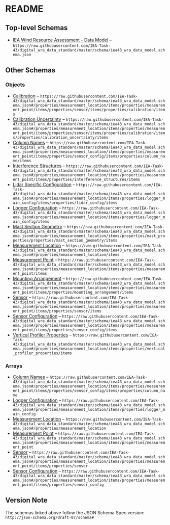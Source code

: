 # README

## Top-level Schemas

-   [IEA Wind Resource Assessment - Data Model](./iea43_wra_data_model.md "This Data Model schema is a digital representation of a meteorological mast used for measureing the wind resource of a potential wind farm") – `https://raw.githubusercontent.com/IEA-Task-43/digital_wra_data_standard/master/schema/iea43_wra_data_model.schema.json`

## Other Schemas

### Objects

-   [Calibration](./iea43_wra_data_model-properties-measurement-location-measurement-location-properties-measurement-point-measurement-point-properties-sensor-sensor-properties-calibration-calibration.md) – `https://raw.githubusercontent.com/IEA-Task-43/digital_wra_data_standard/master/schema/iea43_wra_data_model.schema.json#/properties/measurement_location/items/properties/measurement_point/items/properties/sensor/items/properties/calibration/items`
-   [Calibration Uncertainty](./iea43_wra_data_model-properties-measurement-location-measurement-location-properties-measurement-point-measurement-point-properties-sensor-sensor-properties-calibration-calibration-properties-calibration-uncertainty-calibration-uncertainty.md) – `https://raw.githubusercontent.com/IEA-Task-43/digital_wra_data_standard/master/schema/iea43_wra_data_model.schema.json#/properties/measurement_location/items/properties/measurement_point/items/properties/sensor/items/properties/calibration/items/properties/calibration_uncertainty/items`
-   [Column Names](./iea43_wra_data_model-properties-measurement-location-measurement-location-properties-measurement-point-measurement-point-properties-sensor-configuration-sensor-configuration-properties-column-names-column-names.md) – `https://raw.githubusercontent.com/IEA-Task-43/digital_wra_data_standard/master/schema/iea43_wra_data_model.schema.json#/properties/measurement_location/items/properties/measurement_point/items/properties/sensor_config/items/properties/column_name/items`
-   [Interference Structures](./iea43_wra_data_model-properties-measurement-location-measurement-location-properties-measurement-point-measurement-point-properties-interference-structures-interference-structures.md) – `https://raw.githubusercontent.com/IEA-Task-43/digital_wra_data_standard/master/schema/iea43_wra_data_model.schema.json#/properties/measurement_location/items/properties/measurement_point/items/properties/interference_structures/items`
-   [Lidar Specific Configuration](./iea43_wra_data_model-properties-measurement-location-measurement-location-properties-logger-configuration-logger-configuration-properties-lidar-specific-configuration-lidar-specific-configuration.md) – `https://raw.githubusercontent.com/IEA-Task-43/digital_wra_data_standard/master/schema/iea43_wra_data_model.schema.json#/properties/measurement_location/items/properties/logger_main_config/items/properties/lidar_config/items`
-   [Logger Configuration](./iea43_wra_data_model-properties-measurement-location-measurement-location-properties-logger-configuration-logger-configuration.md) – `https://raw.githubusercontent.com/IEA-Task-43/digital_wra_data_standard/master/schema/iea43_wra_data_model.schema.json#/properties/measurement_location/items/properties/logger_main_config/items`
-   [Mast Section Geometry](./iea43_wra_data_model-properties-measurement-location-measurement-location-properties-mast-properties-properties-mast-section-geometry-mast-section-geometry.md) – `https://raw.githubusercontent.com/IEA-Task-43/digital_wra_data_standard/master/schema/iea43_wra_data_model.schema.json#/properties/measurement_location/items/properties/mast_properties/properties/mast_section_geometry/items`
-   [Measurement Location](./iea43_wra_data_model-properties-measurement-location-measurement-location.md) – `https://raw.githubusercontent.com/IEA-Task-43/digital_wra_data_standard/master/schema/iea43_wra_data_model.schema.json#/properties/measurement_location/items`
-   [Measurement Point](./iea43_wra_data_model-properties-measurement-location-measurement-location-properties-measurement-point-measurement-point.md) – `https://raw.githubusercontent.com/IEA-Task-43/digital_wra_data_standard/master/schema/iea43_wra_data_model.schema.json#/properties/measurement_location/items/properties/measurement_point/items`
-   [Mounting Arrangement](./iea43_wra_data_model-properties-measurement-location-measurement-location-properties-measurement-point-measurement-point-properties-mounting-arrangement-mounting-arrangement.md) – `https://raw.githubusercontent.com/IEA-Task-43/digital_wra_data_standard/master/schema/iea43_wra_data_model.schema.json#/properties/measurement_location/items/properties/measurement_point/items/properties/mounting_arrangement/items`
-   [Sensor](./iea43_wra_data_model-properties-measurement-location-measurement-location-properties-measurement-point-measurement-point-properties-sensor-sensor.md) – `https://raw.githubusercontent.com/IEA-Task-43/digital_wra_data_standard/master/schema/iea43_wra_data_model.schema.json#/properties/measurement_location/items/properties/measurement_point/items/properties/sensor/items`
-   [Sensor Configuration](./iea43_wra_data_model-properties-measurement-location-measurement-location-properties-measurement-point-measurement-point-properties-sensor-configuration-sensor-configuration.md) – `https://raw.githubusercontent.com/IEA-Task-43/digital_wra_data_standard/master/schema/iea43_wra_data_model.schema.json#/properties/measurement_location/items/properties/measurement_point/items/properties/sensor_config/items`
-   [Vertical Profiler Properties](./iea43_wra_data_model-properties-measurement-location-measurement-location-properties-vertical-profiler-properties-vertical-profiler-properties.md) – `https://raw.githubusercontent.com/IEA-Task-43/digital_wra_data_standard/master/schema/iea43_wra_data_model.schema.json#/properties/measurement_location/items/properties/vertical_profiler_properties/items`

### Arrays

-   [Column Names](./iea43_wra_data_model-properties-measurement-location-measurement-location-properties-measurement-point-measurement-point-properties-sensor-configuration-sensor-configuration-properties-column-names.md "The group of column names in the data file which relates to this sensor configuration") – `https://raw.githubusercontent.com/IEA-Task-43/digital_wra_data_standard/master/schema/iea43_wra_data_model.schema.json#/properties/measurement_location/items/properties/measurement_point/items/properties/sensor_config/items/properties/column_name`
-   [Logger Configuration](./iea43_wra_data_model-properties-measurement-location-measurement-location-properties-logger-configuration.md "This represents how the logger's main settings are configured") – `https://raw.githubusercontent.com/IEA-Task-43/digital_wra_data_standard/master/schema/iea43_wra_data_model.schema.json#/properties/measurement_location/items/properties/logger_main_config`
-   [Measurement Location](./iea43_wra_data_model-properties-measurement-location.md "This is the geographic location of the meteorological measurement station i") – `https://raw.githubusercontent.com/IEA-Task-43/digital_wra_data_standard/master/schema/iea43_wra_data_model.schema.json#/properties/measurement_location`
-   [Measurement Point](./iea43_wra_data_model-properties-measurement-location-measurement-location-properties-measurement-point.md "This represents a point in space where a measurement takes place") – `https://raw.githubusercontent.com/IEA-Task-43/digital_wra_data_standard/master/schema/iea43_wra_data_model.schema.json#/properties/measurement_location/items/properties/measurement_point`
-   [Sensor](./iea43_wra_data_model-properties-measurement-location-measurement-location-properties-measurement-point-measurement-point-properties-sensor.md "This represents information about the sensor taking the measurements") – `https://raw.githubusercontent.com/IEA-Task-43/digital_wra_data_standard/master/schema/iea43_wra_data_model.schema.json#/properties/measurement_location/items/properties/measurement_point/items/properties/sensor`
-   [Sensor Configuration](./iea43_wra_data_model-properties-measurement-location-measurement-location-properties-measurement-point-measurement-point-properties-sensor-configuration.md "The sensor configuration that is programmed into the logging device") – `https://raw.githubusercontent.com/IEA-Task-43/digital_wra_data_standard/master/schema/iea43_wra_data_model.schema.json#/properties/measurement_location/items/properties/measurement_point/items/properties/sensor_config`

## Version Note

The schemas linked above follow the JSON Schema Spec version: `http://json-schema.org/draft-07/schema#`
